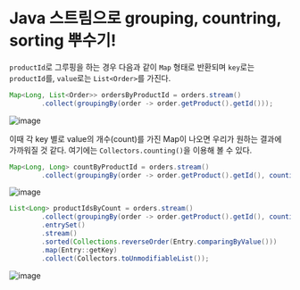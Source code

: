 # Java 스트림으로 grouping, countring, sorting 뿌수기!

`productId`로 그루핑을 하는 경우 다음과 같이 `Map` 형태로 반환되며 `key`로는 `productId`를, `value`로는 `List<Order>`를 가진다. 

```java
Map<Long, List<Order>> ordersByProductId = orders.stream()
        .collect(groupingBy(order -> order.getProduct().getId()));
```

![image](https://user-images.githubusercontent.com/45311765/204207502-44dcadd9-06fe-44c4-8e63-c02da0c31cde.png)

이때 각 key 별로 value의 개수(count)를 가진 Map이 나오면 우리가 원하는 결과에 가까워질 것 같다. 여기에는 `Collectors.counting()`을 이용해 볼 수 있다. 

```java
Map<Long, Long> countByProductId = orders.stream()
        .collect(groupingBy(order -> order.getProduct().getId(), counting()));
```

![image](https://user-images.githubusercontent.com/45311765/204209172-d495412a-04f3-418f-88ed-42c47826039f.png)


```java
List<Long> productIdsByCount = orders.stream()
        .collect(groupingBy(order -> order.getProduct().getId(), counting()))
        .entrySet()
        .stream()
        .sorted(Collections.reverseOrder(Entry.comparingByValue()))
        .map(Entry::getKey)
        .collect(Collectors.toUnmodifiableList());
```

![image](https://user-images.githubusercontent.com/45311765/204211826-a6f0e593-8cad-4363-bbe6-55d86f5928e5.png)
